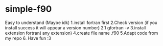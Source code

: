 # simple-f90
Easy to understand (Maybe idk)
1.install fortran first
2.Check version (if you install success it will appear a version number)
2.1 gfortran -v
3.install extension fortran( any extension)
4.create file name <name>.f90
5.Adapt code from my repo
6. Have fun :3
